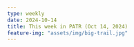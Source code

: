 ```yaml
---
type: weekly
date: 2024-10-14
title: This week in PATR (Oct 14, 2024)
feature-img: "assets/img/big-trail.jpg"
---
```




